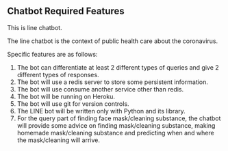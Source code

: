 

## Chatbot Required Features
This is line chatbot.

The line chatbot is the context of public health care about the coronavirus.

Specific features are as follows:
1. The bot can differentiate at least 2 different types of queries and give 2 different types of responses.
1. The bot will use a redis server to store some persistent information.
1. The bot will use consume another service other than redis.
1. The bot will be running on Heroku.
1. The bot will use git for version controls. 
1. The LINE bot will be written only with Python and its library. 
1. For the query part of finding face mask/cleaning substance, the chatbot will provide some advice on finding mask/cleaning substance, making homemade mask/cleaning substance and predicting when and where the mask/cleaning will arrive.
